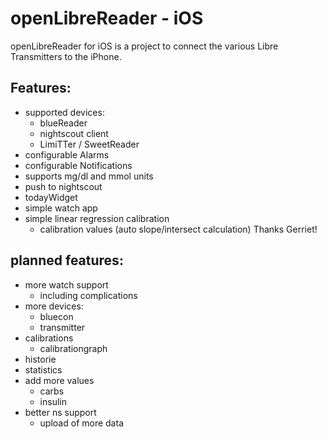 #  openLibreReader - iOS

openLibreReader for iOS is a project to connect the various Libre Transmitters to the iPhone.

## Features:
- supported devices:
    - blueReader
    - nightscout client
    - LimiTTer / SweetReader
- configurable Alarms
- configurable Notifications
- supports mg/dl and mmol units
- push to nightscout
- todayWidget
- simple watch app
- simple linear regression calibration
    - calibration values (auto slope/intersect calculation) Thanks Gerriet!

## planned features:
- more watch support
    - including complications
- more devices:
    - bluecon
    - transmitter
- calibrations
    - calibrationgraph
- historie
- statistics
- add more values
    - carbs
    - insulin
- better ns support
    - upload of more data

